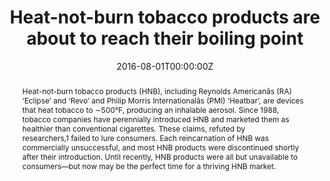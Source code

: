 ---
title: "Heat-not-burn tobacco products are about to reach their boiling point"

authors:
- "admin"
date: "2016-08-01T00:00:00Z"
doi: "10.1136/tobaccocontrol-2016-053264"
venue: "Tobacco Control"
publishDate: "2017-01-01T00:00:00Z"
publication_types: ["2"]
abstract: "Heat-not-burn tobacco products (HNB), including Reynolds Americanâs (RA) ‘Eclipse’ and ‘Revo’ and Philip Morris Internationalâs (PMI) ‘Heatbar’, are devices that heat tobacco to ∼500°F, producing an inhalable aerosol. Since 1988, tobacco companies have perennially introduced HNB and marketed them as healthier than conventional cigarettes. These claims, refuted by researchers,1 failed to lure consumers. Each reincarnation of HNB was commercially unsuccessful, and most HNB products were discontinued shortly after their introduction. Until recently, HNB products were all but unavailable to consumers—but now may be the perfect time for a thriving HNB market."
summary: "Caputi, T. L. (2016). Industry watch: heat-not-burn tobacco products are about to reach their boiling point. Tobacco Control, 26(5), 609610. doi:10.1136/tobaccocontrol-2016-053264"
tags: 
featured: false
links:
- name: Paper Link
  url: "https://tobaccocontrol.bmj.com/content/26/5/609"
url_pdf: "/files/TC-2016.pdf"
image:
  focal_point: ""
  preview_only: false
---